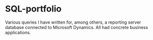 # SQL-portfolio
Various queries I have written for, among others, a reporting server database connected to Microsoft Dynamics. All had concrete business applications.
